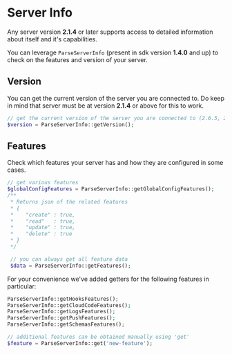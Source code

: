 # Server Info

Any server version **2.1.4** or later supports access to detailed information about itself and it's capabilities. 

You can leverage `ParseServerInfo` (present in sdk version **1.4.0** and up) to check on the features and version of your server.

## Version

You can get the current version of the server you are connected to. Do keep in mind that server must be at version **2.1.4** or above for this to work.

```php
// get the current version of the server you are connected to (2.6.5, 2.5.4, etc.)
$version = ParseServerInfo::getVersion();
```

## Features

Check which features your server has and how they are configured in some cases.

```php
// get various features
$globalConfigFeatures = ParseServerInfo::getGlobalConfigFeatures();
/**
 * Returns json of the related features
 * {
 *    "create" : true,
 *    "read"   : true,
 *    "update" : true,
 *    "delete" : true
 * }
 */

 // you can always get all feature data
 $data = ParseServerInfo::getFeatures();
```

For your convenience we've added getters for the following features in particular:

```php
ParseServerInfo::getHooksFeatures();
ParseServerInfo::getCloudCodeFeatures();
ParseServerInfo::getLogsFeatures();
ParseServerInfo::getPushFeatures();
ParseServerInfo::getSchemasFeatures();

// additional features can be obtained manually using 'get'
$feature = ParseServerInfo::get('new-feature');
```